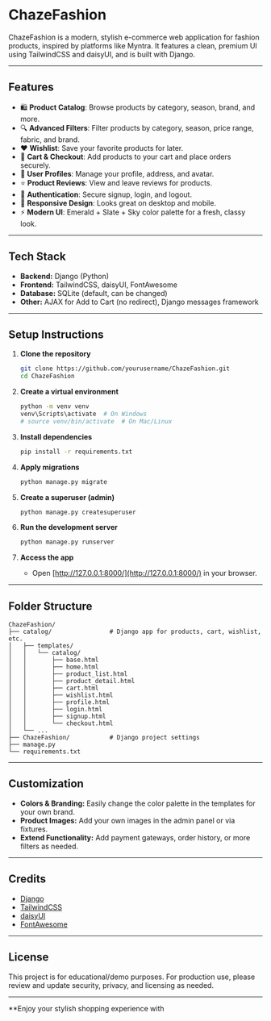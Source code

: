 # ChazeFashion

ChazeFashion is a modern, stylish e-commerce web application for fashion products, inspired by platforms like Myntra. It features a clean, premium UI using TailwindCSS and daisyUI, and is built with Django.

---

## Features

- 🛍️ **Product Catalog**: Browse products by category, season, brand, and more.
- 🔍 **Advanced Filters**: Filter products by category, season, price range, fabric, and brand.
- ❤️ **Wishlist**: Save your favorite products for later.
- 🛒 **Cart & Checkout**: Add products to your cart and place orders securely.
- 👤 **User Profiles**: Manage your profile, address, and avatar.
- ⭐ **Product Reviews**: View and leave reviews for products.
- 🔐 **Authentication**: Secure signup, login, and logout.
- 📱 **Responsive Design**: Looks great on desktop and mobile.
- ⚡ **Modern UI**: Emerald + Slate + Sky color palette for a fresh, classy look.

---

## Tech Stack

- **Backend:** Django (Python)
- **Frontend:** TailwindCSS, daisyUI, FontAwesome
- **Database:** SQLite (default, can be changed)
- **Other:** AJAX for Add to Cart (no redirect), Django messages framework

---

## Setup Instructions

1. **Clone the repository**
    ```bash
    git clone https://github.com/yourusername/ChazeFashion.git
    cd ChazeFashion
    ```

2. **Create a virtual environment**
    ```bash
    python -m venv venv
    venv\Scripts\activate  # On Windows
    # source venv/bin/activate  # On Mac/Linux
    ```

3. **Install dependencies**
    ```bash
    pip install -r requirements.txt
    ```

4. **Apply migrations**
    ```bash
    python manage.py migrate
    ```

5. **Create a superuser (admin)**
    ```bash
    python manage.py createsuperuser
    ```

6. **Run the development server**
    ```bash
    python manage.py runserver
    ```

7. **Access the app**
    - Open [http://127.0.0.1:8000/](http://127.0.0.1:8000/) in your browser.

---

## Folder Structure

```
ChazeFashion/
├── catalog/                # Django app for products, cart, wishlist, etc.
│   ├── templates/
│   │   └── catalog/
│   │       ├── base.html
│   │       ├── home.html
│   │       ├── product_list.html
│   │       ├── product_detail.html
│   │       ├── cart.html
│   │       ├── wishlist.html
│   │       ├── profile.html
│   │       ├── login.html
│   │       ├── signup.html
│   │       └── checkout.html
│   └── ...
├── ChazeFashion/           # Django project settings
├── manage.py
└── requirements.txt
```

---

## Customization

- **Colors & Branding:** Easily change the color palette in the templates for your own brand.
- **Product Images:** Add your own images in the admin panel or via fixtures.
- **Extend Functionality:** Add payment gateways, order history, or more filters as needed.

---

## Credits

- [Django](https://www.djangoproject.com/)
- [TailwindCSS](https://tailwindcss.com/)
- [daisyUI](https://daisyui.com/)
- [FontAwesome](https://fontawesome.com/)

---

## License

This project is for educational/demo purposes. For production use, please review and update security, privacy, and licensing as needed.

---

**Enjoy your stylish shopping experience with
